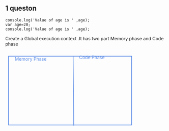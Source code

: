 ## 1 queston
```
console.log('Value of age is ' ,age);
var age=20;
console.log('Value of age is ' ,age);
```
Create a Global execution context .It has two part Memory phase and Code phase 
<!-- #region drawnote -->
<svg id="svg" xmlns="http://www.w3.org/2000/svg" viewbox="186.74000549316406,34,407,244" style="height:244"><rect x="196.74" y="50" fill="none" stroke="#6190e8" stroke-width="2" width="387" height="216" d="M 196.74 50 h 387 v 216 h -387 Z"></rect><text font-family="inherit" font-size="14" fill="#6190e8" x="216.74" y="64">Memory Phase</text><text font-family="inherit" font-size="14" fill="#6190e8" x="418.74" y="59">Code Phase</text><line x1="399.74" y1="49" x2="401.74" y2="268" fill="none" stroke="#6190e8" stroke-width="2" d="M 399.74 49 L 401.74 268"></line></svg>  
<!-- #endregion -->

